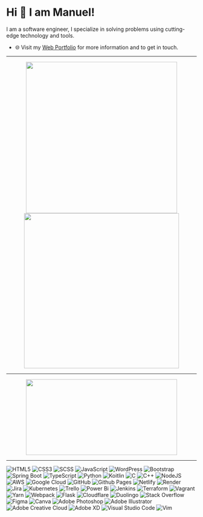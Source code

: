 # Hi 👋 I am Manuel! 
I am a software engineer, I specialize in solving problems using cutting-edge technology and tools.

- 🌐 Visit my [Web Portfolio](https://manueldinisjunior.com/) for more information and to get in touch.
 
---

<p align="center">
  <img src="https://github-readme-stats.vercel.app/api?username=manueldinisjunior&show_icons=true&theme=bear" width="400">
  <img src="https://github-readme-streak-stats.herokuapp.com?user=manueldinisjunior&theme=dark&hide_border=true" width="410">
</p>

---

<p align="center">
  <img src="https://github-readme-stats.vercel.app/api/top-langs/?username=manueldinisjunior&layout=compact" width="400" height="200">
</p>

---
<p align="center">

  ![HTML5](https://img.shields.io/badge/HTML5-%23E34F26.svg?style=for-the-badge&logo=html&logoColor=white)
  ![CSS3](https://img.shields.io/badge/css3-%231572B6.svg?style=for-the-badge&logo=css3&logoColor=white)
  ![SCSS](https://img.shields.io/badge/scss-%231572B6.svg?style=for-the-badge&logo=scss&logoColor=white)
  ![JavaScript](https://img.shields.io/badge/JavaScript-%23F7DF1E.svg?style=for-the-badge&logo=javascript&logoColor=white)
  ![WordPress](https://img.shields.io/badge/WordPress-%23117AC9.svg?style=for-the-badge&logo=WordPress&logoColor=white)
  ![Bootstrap](https://img.shields.io/badge/bootsrap-%231572B6.svg?style=for-the-badge&logo=bootstrap&logoColor=white)
  ![Spring Boot](https://img.shields.io/badge/bootsrap-%231572B6.svg?style=for-the-badge&logo=springboot&logoColor=white)
  ![TypeScript](https://img.shields.io/badge/typescript-%23007ACC.svg?style=for-the-badge&logo=typescript&logoColor=white)
  ![Python](https://img.shields.io/badge/Python-%2314354C.svg?style=for-the-badge&logo=python&logoColor=white)
  ![Koitlin](https://img.shields.io/badge/koitlin-%2314354C.svg?style=for-the-badge&logo=python&logoColor=white)
  ![C](https://img.shields.io/badge/c-%2300599C.svg?style=for-the-badge&logo=c&logoColor=white)
  ![C++](https://img.shields.io/badge/c++-%2300599C.svg?style=for-the-badge&logo=c%2B%2B&logoColor=white)
  ![NodeJS](https://img.shields.io/badge/node.js-6DA55F?style=for-the-badge&logo=node.js&logoColor=white)
  ![AWS](https://img.shields.io/badge/AWS-%23FF9900.svg?style=for-the-badge&logo=amazon-aws&logoColor=white)
  ![Google Cloud](https://img.shields.io/badge/GoogleCloud-%234285F4.svg?style=for-the-badge&logo=google-cloud&logoColor=white)
  ![GitHub](https://img.shields.io/badge/github-%23121011.svg?style=for-the-badge&logo=github&logoColor=white)
  ![Github Pages](https://img.shields.io/badge/github%20pages-121013?style=for-the-badge&logo=github&logoColor=white)
  ![Netlify](https://img.shields.io/badge/netlify-%23000000.svg?style=for-the-badge&logo=netlify&logoColor=#00C7B7)
  ![Render](https://img.shields.io/badge/Render-%46E3B7.svg?style=for-the-badge&logo=render&logoColor=white)
  ![Jira](https://img.shields.io/badge/jira-%230A0FFF.svg?style=for-the-badge&logo=jira&logoColor=white)
  ![Kubernetes](https://img.shields.io/badge/kubernetes-%23326ce5.svg?style=for-the-badge&logo=kubernetes&logoColor=white)
  ![Trello](https://img.shields.io/badge/Trello-%23026AA7.svg?style=for-the-badge&logo=Trello&logoColor=white)
  ![Power Bi](https://img.shields.io/badge/power_bi-F2C811?style=for-the-badge&logo=powerbi&logoColor=black)
  ![Jenkins](https://img.shields.io/badge/jenkins-%232C5263.svg?style=for-the-badge&logo=jenkins&logoColor=white)
  ![Terraform](https://img.shields.io/badge/terraform-%235835CC.svg?style=for-the-badge&logo=terraform&logoColor=white)
  ![Vagrant](https://img.shields.io/badge/vagrant-%231563FF.svg?style=for-the-badge&logo=vagrant&logoColor=white)
  ![Yarn](https://img.shields.io/badge/yarn-%232C8EBB.svg?style=for-the-badge&logo=yarn&logoColor=white)
  ![Webpack](https://img.shields.io/badge/webpack-%238DD6F9.svg?style=for-the-badge&logo=webpack&logoColor=black)
  ![Flask](https://img.shields.io/badge/flask-%23000.svg?style=for-the-badge&logo=flask&logoColor=white)
  ![Cloudflare](https://img.shields.io/badge/Cloudflare-F38020?style=for-the-badge&logo=Cloudflare&logoColor=white)
  ![Duolingo](https://img.shields.io/badge/Duolingo-%234DC730.svg?style=for-the-badge&logo=Duolingo&logoColor=white)
  ![Stack Overflow](https://img.shields.io/badge/-Stackoverflow-FE7A16?style=for-the-badge&logo=stack-overflow&logoColor=white)
  ![Figma](https://img.shields.io/badge/figma-%23F24E1E.svg?style=for-the-badge&logo=figma&logoColor=white)
  ![Canva](https://img.shields.io/badge/Canva-%2300C4CC.svg?style=for-the-badge&logo=Canva&logoColor=white)
  ![Adobe Photoshop](https://img.shields.io/badge/adobe%20photoshop-%2331A8FF.svg?style=for-the-badge&logo=adobe%20photoshop&logoColor=white)
  ![Adobe Illustrator](https://img.shields.io/badge/adobe%20illustrator-%23FF9A00.svg?style=for-the-badge&logo=adobe%20illustrator&logoColor=white)
  ![Adobe Creative Cloud](https://img.shields.io/badge/Adobe%20Creative%20Cloud-DA1F26.svg?style=for-the-badge&logo=Adobe%20Creative%20Cloud&logoColor=white)
  ![Adobe XD](https://img.shields.io/badge/Adobe%20XD-470137?style=for-the-badge&logo=Adobe%20XD&logoColor=#FF61F6)
  ![Visual Studio Code](https://img.shields.io/badge/Visual%20Studio%20Code-0078d7.svg?style=for-the-badge&logo=visual-studio-code&logoColor=white)
  ![Vim](https://img.shields.io/badge/VIM-%2311AB00.svg?style=for-the-badge&logo=vim&logoColor=white)
</p>
